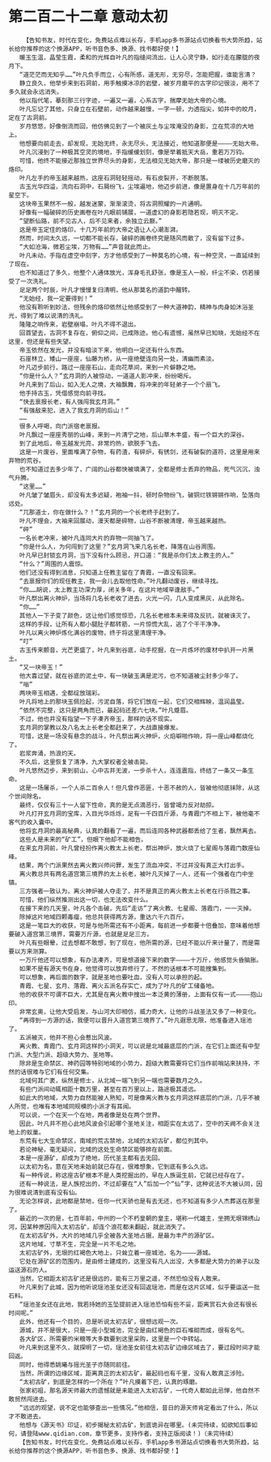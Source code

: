 # 第二百二十二章 意动太初
        【告知书友，时代在变化，免费站点难以长存，手机app多书源站点切换看书大势所趋，站长给你推荐的这个换源APP，听书音色多、换源、找书都好使！】
       暖玉生温，晶莹生霞，柔和的光辉自叶凡的指缝间流出，让人心灵宁静，如行走在朦胧的夜月下。
       “道茫茫而无知乎……”叶凡负手而立，心有所感，道无形，无穷尽，怎能把握，谁能言清？
       静立良久，他举步来到石洞前，用手触摸冰凉的岩壁，被岁月磨平的古字印记很淡，用不了多久就会永远消失。
       他以指代笔，摹刻那三行字迹，一遍又一遍，心系古字，揣摩无始大帝的心境。
       叶凡忘记了其他，只身立在石壁前，动作越来越慢，一字一顿，力透指尖，如井中的皎月，定在了古洞前。
       岁月悠悠，好像倒流而回，他仿佛见到了一个被灰土与尘埃淹没的身影，立在荒凉的大地上。
       他想要向前走去，却发现，无始无终，永无尽头，无法接近，他知道那便是————无始大帝。
       叶凡沉浸到了一种极其空灵的境地，手指缓缓划刻，像是举着抵天大岳，重若万万钧。
       可惜，他终不能接近那独立世界尽头的身影，无法相见无始大帝，那只是一缕被历史磨灭的烙印。
       叶凡左手的帝玉越来越热，这座石洞轻轻摇动，有石皮裂开，不断脱落。
       古玉光华四溢，流向石洞中，石屑纷飞，尘埃遍地，他迈步前进，像是置身在十几万年前的星空下。
       这块帝玉果然不一般，越发迷蒙，渐渐滚烫，将古洞照耀的一片通明。
       好像有一幅破碎的历史画卷在叶凡眼前铺展，一道虚幻的身影若隐若现，明灭不定。
       “望断仙路，前不见古人，后不见来者，余独立云巅。”
       这是帝玉定住的烙印，十几万年前的大帝之语让人心潮澎湃。
       然而，时间太久远，一切都不能长存，破碎的画卷终究是随风而散了，没有留下过多。
       “大如沧海，微若尘埃，万物有……”声音就此而止。
       叶凡未动，手指在虚空中刻字，方才他感受到了一种莫名的心境，有一种空灵，一直延续到了现在。
       也不知道过了多久，他整个人通体放光，浑身毛孔舒张，像是玉人一般，纤尘不染，仿若接受了一次洗礼。
       足足两个时辰，叶凡才慢慢复归清明，他从那莫名的道韵中醒转。
       “无始经，我一定要得到！”
       他没有聆听到妙法，但残余的烙印依然让他感受到了一种大道神韵，精神与肉身如沐浴圣光，得到了难以说清的洗礼。
       隆隆之响传来，岩壁崩塌，叶凡不得不退出。
       回首望去，古洞不复存在，俯仰之间，已成陈迹。他心有遗憾，虽然早已知晓，无始经不在这里，但还是有些失望。
       帝玉依然在发光，并没有暗淡下来，他明白一定还有什么东西。
       石崖林立，矮山一座座，仙藤为桥，从一座绝壁连向另一处，清幽而素淡。
       叶凡迈步前行，路过一座座石山，走向花草间，来到一片僻静之地。
       “你是什么人？”玄月洞的人被惊动，一道道人影冲来，纷纷喝斥。
       叶凡来到了后山，如入无人之境，大袖飘舞，将冲来的年轻弟子一个个扇飞。
       他手持古玉，凭借感觉向前寻找。
       “快去禀报长老，有人强闯我玄月洞。”
       “有强敌来犯，进入了我玄月洞的后山！”
       ……
       很多人呼喝，向门派宿老禀报。
       叶凡飘过一座座秀丽的山峰，来到一片清宁之地，后山草木丰盛，有一个巨大的深谷。
       到了此地后，帝玉越发光亮，非常灼热，欲脱手飞去。
       这是一片废谷，里面堆满了杂物，有药渣，有碎炉，有锈剑，还有破裂的道符，这里是用来弃物的荒谷。
       也不知道过去多少年了，广阔的山谷都快被填满了，全都是修士丢弃的物品，死气沉沉，浊气升腾。
       “这里……”
       叶凡皱了皱眉头，却没有太多迟疑，袍袖一抖，顿时杂物纷飞，破铜烂铁锵锵作响，坠落向远处。
       “兀那道士，你在做什么？！”玄月洞的一个长老终于赶到了。
       叶凡不理会，大袖来回展动，漫天都是碎物，山谷不断被清理，帝玉越来越热。
       “砰”
       一名长老冲来，被叶凡连同大片的弃物一同抽飞了。
       “你是什么人，为何闯到了这里？”玄月洞飞来几名长老，降落在山谷周围。
       叶凡早已封锁玄月洞，当下没有什么顾忌，开口道：“我是杀你们太上教主的人。”
       “什么？”周围的人震惊。
       他们还没有得到消息，只知道上任教主留在了青霞，一直没有回来。
       “去禀报你们的现任教主，我一会儿去取他性命。”叶凡翻动废谷，继续寻找。
       “你……胡说，太上教主功深力厚，闭关多年，在这片地域罕逢敌手。”
       叶凡祭出离火神炉，当场将几名长老收了进去，火光一闪，几人变成黑灰，从此除名。
       “你……”
       其他人一下子变了颜色，这让他们感觉惊恐，几名长老根本未来得及反抗，就被诛灭了。
       这样的手段，让所有人都小腿肚子都转筋，一片惊慌大乱，逃了个干干净净。
       叶凡以离火神炉炼化满谷的废物，终于将这里清理干净。
       “叮”
       古玉传来颤音，光芒更盛了，叶凡来到谷底，动手挖掘，在一片炼坏的废材中扒开一片黑土。
       “又一块帝玉！”
       他大喜过望，就在谷底的泥土中，有一块破玉满是泥污，也不知道被尘封多少年了。
       “嗡”
       两块帝玉相遇，全都绽放瑞彩。
       叶凡将地上的那块玉佩捡起，污泥自落，将它们放在一起，它们交相辉映，温润晶莹。
       “依然不完整，这只是两角而已，最起码还差六七块。”叶凡蹙眉。
       不过，他也并没有指望一下子凑齐帝玉，那样的话不现实。
       玄月洞的掌教以及八名太上长老全都赶来了，大战直接爆发。
       可惜，这是一场没有悬念的战斗，叶凡祭出离火神炉，火焰噼啪作响，将一座山峰都烧化了。
       岩浆奔涌，热浪灼天。
       不久后，这里恢复了清净，九大掌权者全被击毙。
       叶凡悠然迈步，来到前山，心中古井无波，一步杀十人，连连震指，终结了一条又一条生命。
       这是一场屠杀，一个人杀二百余人！但凡曾作恶匪，十恶不赦的人，皆被他彻底抹除，从这个世间除名。
       最终，仅仅有三十一人留下性命，真的是无点滴恶行，皆曾竭力反对劫掠。
       叶凡打开玄月洞的宝库，入目光华烁烁，足有一千四百斤源，与青霞门不相上下，被他毫不客气的收入囊中。
       他将玄月洞的最高秘典，认真的翻看了一遍，而后连同各种武器都丢给了生者，飘然离去。
       这些人是未来的“矿工”，但眼下他却不能相告。
       在来玄月洞前，叶凡曾经扮作离火教太上长老，祭出神炉，放火烧了七星阁与落霞门数座仙峰。
       结果，两个门派果然去离火教兴师问罪，发生了流血冲突，不过并没有真正大打出手。
       离火教总共有两名道宫第三境界的太上长老，被叶凡灭掉了一人，还有一个强者在门中坐镇。
       三方强者一致认为，离火神炉被人夺走了，并不是真正的离火教太上长老在行杀戮之事。
       可惜，他们纵然推测出这一切，也无法改变什么。
       在接下来的几天里，叶凡各个击破，先后“走访”了离火教、七星阁、落霞门，一一灭掉。
       除掉这片地域四颗毒瘤，他总共获得两方源，重达六千六百斤。
       这是一笔巨大的收获，可是与他所需还有不小距离，每前进一步都要十倍叠加，意味着他想要破入道宫第三境界，需要万斤源，也就是足足三方。
       叶凡有些眼晕，过去想都不敢想，到了现在，他所需的源，已经不能以斤来计量了，而是需要以方来测算。
       一万斤他还可以想象，有办法凑齐，可是想道接下来的数字————十万斤，他感觉头昏脑胀。
       如果不是有源天书在身，他觉得可以放弃修行了，不然的话根本不可能搜集到。
       可以想象，再后面的数字，就是圣地也要吐血，没有人可以承担的起。
       青霞、七星、玄月、落霞、离火五派名存实亡，成为了叶凡的矿工储备地。
       他的收获不可谓不巨大，尤其是在离火教中搜出一本泛黄的薄册，上面有仅有一式————抱山印。
       非常玄奥，让他大受启发，与山河大印相仿，威力奇大，让他的斗战圣法又多了一种变化。
       “再得到一方源的话，我便可以晋升入道宫第三境界了。”叶凡遐思无限，他准备进入瑶池了。
       五派被灭，他并不担心会惹出风波。
       离火教、青霞门、玄月洞这样的小洞天，可以说是北域最底层的门派，在它们上面还有中型门派、大型门派、超级大势力、圣地等。
       除非是生命禁区、神药园等特别地域的小势力，超级大教需要将它们当作前哨站来扶持，不然的话很难与它们有任何交集。
       北域何其广袤，纵然是修士，从北域一端飞到另一端也需要数月之久。
       有些门派间动辄相距十数万里，甚至在百万里以上，路途极其遥远。
       如此大的地域，大势力自然能被人熟知，可是像离火教与玄月洞这样底层的门派，几乎不被人所觉，也唯有本地域同规模的小派才有耳闻。
       可以说，一个在天一个在地，两者像是处在两个世界。
       因此，叶凡并不担心此地风波会引起哪个圣地关注，相距实在太远了，空中的天阙不会关注地上的蚁巢。
       东荒有七大生命禁区，南域的荒古禁地，北域的太初古矿，都位列其中。
       若论神秘，毫无疑问，北域的这处生命禁区能够排在前面。
       本是一座源矿，却成为了绝地，历代圣主都有去无回。
       以太初为名，意在天地未始前就已存在，很难想象，它到底有多么久远。
       有一种传说，称这座古矿根本不是人类挖掘出的，早在人族诞生前，它就已经存在了。
       还有一种说法，是人族挖出的，不过却要在“人”后加一个“仙”字，这种说法不大被认同，因为很难说清到底有没有仙。
       无论怎样说，此地都是禁地，任你一代天骄也是有去无还，也不知道有多少人杰葬送在那里了。
       最近的一次的是，七百年前，中州的一个不朽皇朝的皇主，堪称一代雄主，坐拥无垠锦绣山河，因某种原因闯入太初古矿，却连个浪花都未翻起，就此消失了。
       在太初古矿外，大片的地域几乎全被各大圣地占据，是最为丰产的源矿区。
       这片地域，寸草不生，完全是一片不毛之地。
       太初古矿外，无垠的红褐色大地上，只耸立着一座城池，名为————源城。
       它处在源矿区的范围内，是由修士建成的，这里没有凡人出没，大多都是大势力的弟子以及运送源石的人。
       当然，它相距太初古矿还是很远的，能有三万里之遥，不然恐怕没有人敢来。
       叶凡来到了此城，因为他听说瑶池圣女还没有回返瑶池，而是在这片区域，似乎要运送一批石料。
       “瑶池圣女还在此地，我若持她的玉坠提前进入瑶池恐怕有些不妥，距离赏石大会还有很长时间呢。”
       此外，他还有一个目的，总是听说太初古矿，很想远观一次。
       源城，并不是很大，只是一座小型城池，完全是由红褐色的巨石堆砌而成，很有名气。
       各大矿区，所需要的米粮等大多数要到这里采购，这里是一个中转站。
       叶凡来到这里不久，就探明了一切，瑶池圣女前往太初古矿边缘区域去了，要过段时间才能回返。
       同时，他得悉姚曦与摇光圣子亦随同前往。
       当然，所谓的边缘区域，距离真正的太初古矿，最起码也有千里，没有人敢真正涉险。
       “太初古矿，到底是怎样的一个所在？”叶凡摸着下巴，认真的琢磨。
       张家初祖，那名源天师最大的遗憾就是未能进入太初古矿，一代奇人都如此忌惮，他自然不敢贸然闯进去。
       “远远的观望，说不定也能够查出一些情况。”他相信，昔日的源天师肯定看出了什么，所以才不敢进去。
       他想与《源天书》印证，初步揭秘太初古矿，到底诡异在哪里。(未完待续，如欲知后事如何，请登陆www.qidian.com，章节更多，支持作者，支持正版阅读！)（未完待续）
       【告知书友，时代在变化，免费站点难以长存，手机app多书源站点切换看书大势所趋，站长给你推荐的这个换源APP，听书音色多、换源、找书都好使！】